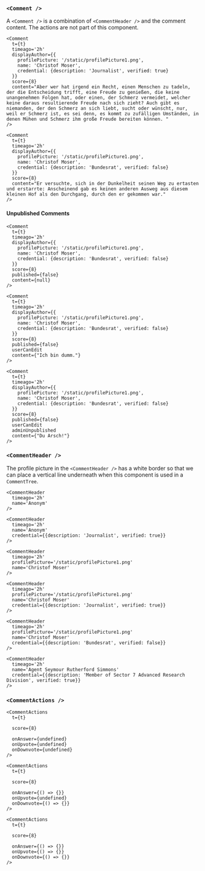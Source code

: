 ### `<Comment />`

A `<Comment />` is a combination of `<CommentHeader />` and the comment content. The actions are not part of this component.

```react|noSource,span-4
<Comment
  t={t}
  timeago='2h'
  displayAuthor={{
    profilePicture: '/static/profilePicture1.png',
    name: 'Christof Moser',
    credential: {description: 'Journalist', verified: true}
  }}
  score={8}
  content="Aber wer hat irgend ein Recht, einen Menschen zu tadeln, der die Entscheidung trifft, eine Freude zu genießen, die keine unangenehmen Folgen hat, oder einen, der Schmerz vermeidet, welcher keine daraus resultierende Freude nach sich zieht? Auch gibt es niemanden, der den Schmerz an sich liebt, sucht oder wünscht, nur, weil er Schmerz ist, es sei denn, es kommt zu zufälligen Umständen, in denen Mühen und Schmerz ihm große Freude bereiten können. "
/>
```

```react|noSource,span-2
<Comment
  t={t}
  timeago='2h'
  displayAuthor={{
    profilePicture: '/static/profilePicture1.png',
    name: 'Christof Moser',
    credential: {description: 'Bundesrat', verified: false}
  }}
  score={8}
  content="Er versuchte, sich in der Dunkelheit seinen Weg zu ertasten und erstarrte: Anscheinend gab es keinen anderen Ausweg aus diesem kleinen Hof als den Durchgang, durch den er gekommen war."
/>
```

#### Unpublished Comments

```react|span-2
<Comment
  t={t}
  timeago='2h'
  displayAuthor={{
    profilePicture: '/static/profilePicture1.png',
    name: 'Christof Moser',
    credential: {description: 'Bundesrat', verified: false}
  }}
  score={8}
  published={false}
  content={null}
/>
```

```react|span-2
<Comment
  t={t}
  timeago='2h'
  displayAuthor={{
    profilePicture: '/static/profilePicture1.png',
    name: 'Christof Moser',
    credential: {description: 'Bundesrat', verified: false}
  }}
  score={8}
  published={false}
  userCanEdit
  content={"Ich bin dumm."}
/>
```

```react|span-2
<Comment
  t={t}
  timeago='2h'
  displayAuthor={{
    profilePicture: '/static/profilePicture1.png',
    name: 'Christof Moser',
    credential: {description: 'Bundesrat', verified: false}
  }}
  score={8}
  published={false}
  userCanEdit
  adminUnpublished
  content={"Du Arsch!"}
/>
```

### `<CommentHeader />`

The profile picture in the `<CommentHeader />` has a white border so that we can place a vertical line underneath when this component is used in a `CommentTree`.

```react|noSource,span-2
<CommentHeader
  timeago='2h'
  name='Anonym'
/>
```

```react|noSource,span-2
<CommentHeader
  timeago='2h'
  name='Anonym'
  credential={{description: 'Journalist', verified: true}}
/>
```

```react|noSource,span-2
<CommentHeader
  timeago='2h'
  profilePicture='/static/profilePicture1.png'
  name='Christof Moser'
/>
```

```react|noSource,span-2
<CommentHeader
  timeago='2h'
  profilePicture='/static/profilePicture1.png'
  name='Christof Moser'
  credential={{description: 'Journalist', verified: true}}
/>
```

```react|noSource,span-2
<CommentHeader
  timeago='2h'
  profilePicture='/static/profilePicture1.png'
  name='Christof Moser'
  credential={{description: 'Bundesrat', verified: false}}
/>
```

```react|noSource,span-2
<CommentHeader
  timeago='2h'
  name='Agent Seymour Rutherford Simmons'
  credential={{description: 'Member of Sector 7 Advanced Research Division', verified: true}}
/>
```

### `<CommentActions />`

```react|noSource,span-2
<CommentActions
  t={t}

  score={8}

  onAnswer={undefined}
  onUpvote={undefined}
  onDownvote={undefined}
/>
```
```react|noSource,span-2
<CommentActions
  t={t}

  score={8}

  onAnswer={() => {}}
  onUpvote={undefined}
  onDownvote={() => {}}
/>
```
```react|noSource,span-2
<CommentActions
  t={t}

  score={8}

  onAnswer={() => {}}
  onUpvote={() => {}}
  onDownvote={() => {}}
/>
```
